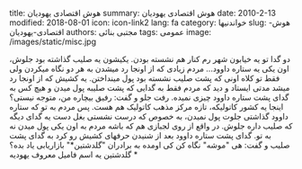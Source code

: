 title: هوش اقتصادی یهودیان
summary: هوش اقتصادی یهودیان
date: 2010-2-13
modified: 2018-08-01
icon:  icon-link2
lang: fa
category: خواندنیها
slug: هوش-اقتصادی-یهودیان
authors: مجتبی بنائی
tags: عمومی
image: /images/static/misc.jpg

دو گدا تو یه خیابون شهر رم کنار هم نشسته بودن. یکیشون یه صلیب گذاشته بود جلوش، اون یکی یه ستاره داوود... مردم زیادی که از اونجا رد میشدن به هر دو نگاه میکردن ولی فقط تو کلاه اونی که پشت صلیب نشسته بود پول مینداختن.  یه کشیش که از اونجا رد میشد مدتی ایستاد و دید که مردم فقط به گدایی که پشت صلیبه پول میدن و هیچ کس به گدای پشت ستاره داوود چیزی نمیده. رفت جلو و گفت: رفیق بیچاره من، متوجه نیستی؟ اینجا یه کشور کاتولیکه، تازه مرکز مذهب کاتولیک هم هست. پس مردم به تو که ستاره داوود گذاشتی جلوت پول نمیدن، به خصوص که درست نشستی بغل دست یه گدای دیگه که صلیب داره جلوش. در واقع از روی لجبازی هم که باشه مردم به اون یکی پول میدن نه به تو.  گدای پشت ستاره داوود بعد از شنیدن حرفهای کشیش رو کرد به گدای پشت صلیب و گفت: هی "موشه" نگاه کن کی اومده به برادران "گلدشتین*" بازاریابی یاد بده؟    * گلدشتین یه اسم فامیل معروف یهودیه